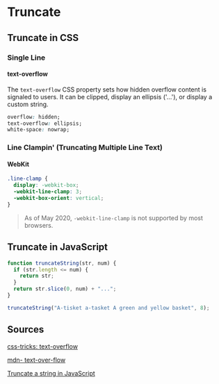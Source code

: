 # Truncate

## Truncate in CSS

### Single Line

#### text-overflow

The `text-overflow` CSS property sets how hidden overflow content is signaled to users. It can be clipped, display an ellipsis ('…'), or display a custom string.

```css
overflow: hidden;
text-overflow: ellipsis;
white-space: nowrap;
```

### Line Clampin' (Truncating Multiple Line Text)

#### WebKit

```css
.line-clamp {
  display: -webkit-box;
  -webkit-line-clamp: 3;
  -webkit-box-orient: vertical;
}
```

> As of May 2020, `-webkit-line-clamp` is not supported by most browsers.

## Truncate in JavaScript

```js
function truncateString(str, num) {
  if (str.length <= num) {
    return str;
  }
  return str.slice(0, num) + "...";
}

truncateString("A-tisket a-tasket A green and yellow basket", 8);
```

## Sources

[css-tricks: text-overflow](https://css-tricks.com/almanac/properties/t/text-overflow/)

[mdn- text-over-flow](https://developer.mozilla.org/en-US/docs/Web/CSS/text-overflow)

[Truncate a string in JavaScript](https://medium.com/@dylanattal/truncate-a-string-in-javascript-41f33171d5a8)
